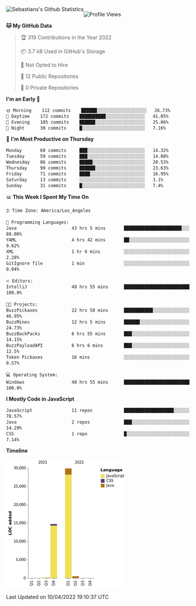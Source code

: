 <a href="https://github.com/AstrosTech">
  <img align="left" src="https://github-readme-stats.vercel.app/api?username=AstrosTech&line_height=27&count_private=false&title_color=57A6FF&text_color=c9cacc&icon_color=57A6FF&bg_color=0D1116&border_color=57A6FF" alt="Sebastians's Github Statistics"/>
</a>

<!--START_SECTION:waka-->
![Profile Views](http://img.shields.io/badge/Profile%20Views-0-blue)

**🐱 My GitHub Data** 

> 🏆 319 Contributions in the Year 2022
 > 
> 📦 3.7 kB Used in GitHub's Storage 
 > 
> 🚫 Not Opted to Hire
 > 
> 📜 12 Public Repositories 
 > 
> 🔑 0 Private Repositories  
 > 
**I'm an Early 🐤** 

```text
🌞 Morning    112 commits    ██████░░░░░░░░░░░░░░░░░░░   26.73% 
🌆 Daytime    172 commits    ██████████░░░░░░░░░░░░░░░   41.05% 
🌃 Evening    105 commits    ██████░░░░░░░░░░░░░░░░░░░   25.06% 
🌙 Night      30 commits     █░░░░░░░░░░░░░░░░░░░░░░░░   7.16%

```
📅 **I'm Most Productive on Thursday** 

```text
Monday       60 commits     ███░░░░░░░░░░░░░░░░░░░░░░   14.32% 
Tuesday      59 commits     ███░░░░░░░░░░░░░░░░░░░░░░   14.08% 
Wednesday    86 commits     █████░░░░░░░░░░░░░░░░░░░░   20.53% 
Thursday     99 commits     ██████░░░░░░░░░░░░░░░░░░░   23.63% 
Friday       71 commits     ████░░░░░░░░░░░░░░░░░░░░░   16.95% 
Saturday     13 commits     ░░░░░░░░░░░░░░░░░░░░░░░░░   3.1% 
Sunday       31 commits     █░░░░░░░░░░░░░░░░░░░░░░░░   7.4%

```


📊 **This Week I Spent My Time On** 

```text
⌚︎ Time Zone: America/Los_Angeles

💬 Programming Languages: 
Java                     43 hrs 5 mins       ██████████████████████░░░   88.06% 
YAML                     4 hrs 42 mins       ██░░░░░░░░░░░░░░░░░░░░░░░   9.62% 
XML                      1 hr 6 mins         ░░░░░░░░░░░░░░░░░░░░░░░░░   2.28% 
GitIgnore file           1 min               ░░░░░░░░░░░░░░░░░░░░░░░░░   0.04%

🔥 Editors: 
IntelliJ                 48 hrs 55 mins      █████████████████████████   100.0%

🐱‍💻 Projects: 
BuzzPickaxes             22 hrs 58 mins      ███████████░░░░░░░░░░░░░░   46.95% 
BuzzMines                12 hrs 5 mins       ██████░░░░░░░░░░░░░░░░░░░   24.73% 
BuzzBackPacks            6 hrs 55 mins       ███░░░░░░░░░░░░░░░░░░░░░░   14.15% 
BuzzPayloadAPI           6 hrs 6 mins        ███░░░░░░░░░░░░░░░░░░░░░░   12.5% 
Token Pickaxes           16 mins             ░░░░░░░░░░░░░░░░░░░░░░░░░   0.57%

💻 Operating System: 
Windows                  48 hrs 55 mins      █████████████████████████   100.0%

```

**I Mostly Code in JavaScript** 

```text
JavaScript               11 repos            ███████████████████░░░░░░   78.57% 
Java                     2 repos             ███░░░░░░░░░░░░░░░░░░░░░░   14.29% 
CSS                      1 repo              █░░░░░░░░░░░░░░░░░░░░░░░░   7.14%

```


**Timeline**

![Chart not found](https://raw.githubusercontent.com/AstrosTech/AstrosTech/main/charts/bar_graph.png) 


 Last Updated on 10/04/2022 19:10:37 UTC
<!--END_SECTION:waka-->
